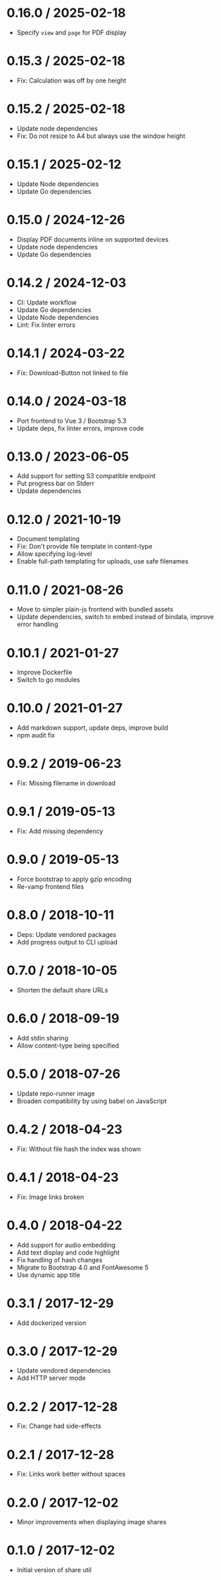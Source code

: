 # 0.16.0 / 2025-02-18

  * Specify `view` and `page` for PDF display

# 0.15.3 / 2025-02-18

  * Fix: Calculation was off by one height

# 0.15.2 / 2025-02-18

  * Update node dependencies
  * Fix: Do not resize to A4 but always use the window height

# 0.15.1 / 2025-02-12

  * Update Node dependencies
  * Update Go dependencies

# 0.15.0 / 2024-12-26

  * Display PDF documents inline on supported devices
  * Update node dependencies
  * Update Go dependencies

# 0.14.2 / 2024-12-03

  * CI: Update workflow
  * Update Go dependencies
  * Update Node dependencies
  * Lint: Fix linter errors

# 0.14.1 / 2024-03-22

  * Fix: Download-Button not linked to file

# 0.14.0 / 2024-03-18

  * Port frontend to Vue 3 / Bootstrap 5.3
  * Update deps, fix linter errors, improve code

# 0.13.0 / 2023-06-05

  * Add support for setting S3 compatible endpoint
  * Put progress bar on Stderr
  * Update dependencies

# 0.12.0 / 2021-10-19

  * Document templating
  * Fix: Don't provide file template in content-type
  * Allow specifying log-level
  * Enable full-path templating for uploads, use safe filenames

# 0.11.0 / 2021-08-26

  * Move to simpler plain-js frontend with bundled assets
  * Update dependencies, switch to embed instead of bindata, improve error handling

# 0.10.1 / 2021-01-27

  * Improve Dockerfile
  * Switch to go modules

# 0.10.0 / 2021-01-27

  * Add markdown support, update deps, improve build
  * npm audit fix

# 0.9.2 / 2019-06-23

  * Fix: Missing filename in download

# 0.9.1 / 2019-05-13

  * Fix: Add missing dependency

# 0.9.0 / 2019-05-13

  * Force bootstrap to apply gzip encoding
  * Re-vamp frontend files

# 0.8.0 / 2018-10-11

  * Deps: Update vendored packages
  * Add progress output to CLI upload

# 0.7.0 / 2018-10-05

  * Shorten the default share URLs

# 0.6.0 / 2018-09-19

  * Add stdin sharing
  * Allow content-type being specified

# 0.5.0 / 2018-07-26

  * Update repo-runner image
  * Broaden compatibility by using babel on JavaScript

# 0.4.2 / 2018-04-23

  * Fix: Without file hash the index was shown

# 0.4.1 / 2018-04-23

  * Fix: Image links broken

# 0.4.0 / 2018-04-22

  * Add support for audio embedding
  * Add text display and code highlight
  * Fix handling of hash changes
  * Migrate to Bootstrap 4.0 and FontAwesome 5
  * Use dynamic app title

# 0.3.1 / 2017-12-29

  * Add dockerized version

# 0.3.0 / 2017-12-29

  * Update vendored dependencies
  * Add HTTP server mode

# 0.2.2 / 2017-12-28

  * Fix: Change had side-effects

# 0.2.1 / 2017-12-28

  * Fix: Links work better without spaces

# 0.2.0 / 2017-12-02

  * Minor improvements when displaying image shares

# 0.1.0 / 2017-12-02

  * Initial version of share util
